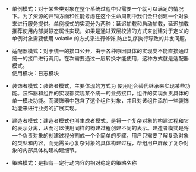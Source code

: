 - 单例模式：对于某些类对象在整个系统过程中只需要一个就可以满足的情况下。为了资源的开销方面和性能考虑在这个生命周期中我们会只创建一个对象来进行服务提供。单例模式的实现分为两种：延迟加载和启动加载，延迟加载推荐使用内部类静态属性实现，如果是通过双层校验的方式来创建对于定义的单例对象需要使用 volatile 的方式来进行修饰,防止乱序执行导致的并发问题。

- 适配器模式：对于统一的接口公开，由于各种原因具体的实现类不能直接通过统一的接口进行调用。在次需要通过一层转换才能使用，这种方式就是适配器模式。  
  使用模块：日志模块

- 装饰者模式：装饰者模式，主要体现的方式为 使用组合替代继承来实现某些功能。装饰器和组件的实现都实现某个统一的业务接口，组件的实现负责具体的单一模块功能。而装饰器中包含了这个组件对象，并且对该组件添加一些装饰功能来进行业务的扩展实现。

- 建造者模式：建造者模式也叫生成者模式，是将一个复杂对象的构建过程和它的表示分离，从而可以使用同样的构建过程创建不同的表示。建造者模式是将一个负责对象的创建过程分割成一个个简单的步骤，用户只需要了解复杂对象的类型和内容，而无需关心复杂对象的具体构建过程，帮组用户屏蔽了复杂对象的内部具体构建构建细节。

- 策略模式：是指有一定行动内容的相对稳定的策略名称
